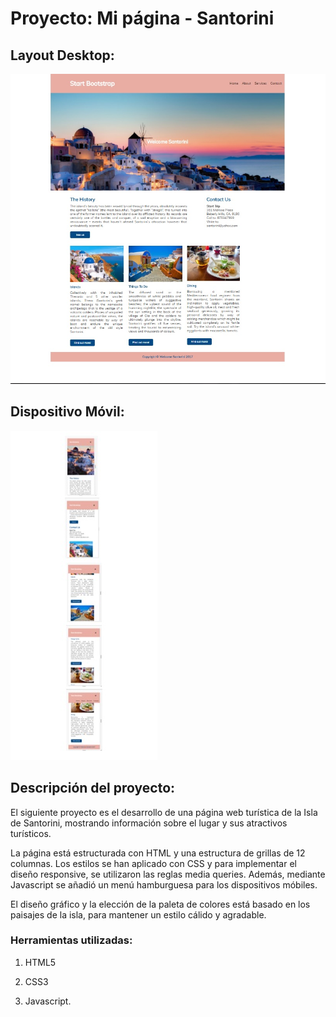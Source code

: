 # Proyecto: Mi página - Santorini

## Layout Desktop:

![Santorini](assets/images/layout.jpg "Santorini - Desktop")

## Dispositivo Móvil:

![Santorini](assets/images/responsive.jpg "Santorini - Mobile")


## Descripción del proyecto: 

El siguiente proyecto es el desarrollo de una página web turística de la Isla de Santorini, mostrando información sobre el lugar y sus atractivos turísticos.

La página está estructurada con HTML y una estructura de grillas de 12 columnas. Los estilos se han aplicado con CSS y para implementar el diseño responsive, se utilizaron las reglas media queries. Además, mediante Javascript se añadió un menú hamburguesa para los dispositivos móbiles.

El diseño gráfico y la elección de la paleta de colores está basado en los paisajes de la isla, para mantener un estilo cálido y agradable.

### Herramientas utilizadas:

1. HTML5

2. CSS3

3. Javascript.
